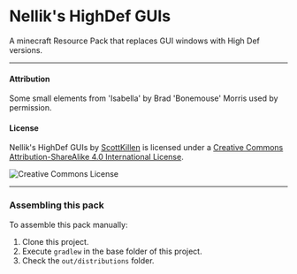 # Nellik's HighDef GUIs

A minecraft Resource Pack that replaces GUI windows with High Def versions.

* * *

#### Attribution

Some small elements from 'Isabella' by Brad 'Bonemouse' Morris used by permission.

#### License

Nellik's HighDef GUIs by [ScottKillen](http://no.link.yet") is licensed under a [Creative Commons Attribution-ShareAlike 4.0 International License](http://creativecommons.org/licenses/by-sa/4.0/).

![Creative Commons License](https://i.creativecommons.org/l/by-sa/4.0/88x31.png)

* * *

### Assembling this pack

To assemble this pack manually:
1. Clone this project.
1. Execute `gradlew` in the base folder of this project.
2. Check the `out/distributions` folder.
